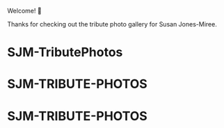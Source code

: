 Welcome! 👋

Thanks for checking out the tribute photo gallery for Susan Jones-Miree. 

# SJM-TributePhotos
# SJM-TRIBUTE-PHOTOS
# SJM-TRIBUTE-PHOTOS
